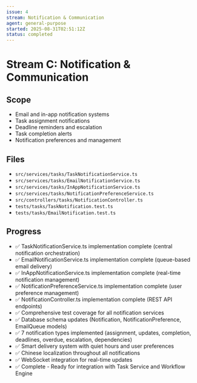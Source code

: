 ```yaml
---
issue: 4
stream: Notification & Communication
agent: general-purpose
started: 2025-08-31T02:51:12Z
status: completed
---
```


# Stream C: Notification & Communication

## Scope
- Email and in-app notification systems
- Task assignment notifications
- Deadline reminders and escalation
- Task completion alerts
- Notification preferences and management

## Files
- `src/services/tasks/TaskNotificationService.ts`
- `src/services/tasks/EmailNotificationService.ts`
- `src/services/tasks/InAppNotificationService.ts`
- `src/services/tasks/NotificationPreferenceService.ts`
- `src/controllers/tasks/NotificationController.ts`
- `tests/tasks/TaskNotification.test.ts`
- `tests/tasks/EmailNotification.test.ts`

## Progress
- ✅ TaskNotificationService.ts implementation complete (central notification orchestration)
- ✅ EmailNotificationService.ts implementation complete (queue-based email delivery)
- ✅ InAppNotificationService.ts implementation complete (real-time notification management)
- ✅ NotificationPreferenceService.ts implementation complete (user preference management)
- ✅ NotificationController.ts implementation complete (REST API endpoints)
- ✅ Comprehensive test coverage for all notification services
- ✅ Database schema updates (Notification, NotificationPreference, EmailQueue models)
- ✅ 7 notification types implemented (assignment, updates, completion, deadlines, overdue, escalation, dependencies)
- ✅ Smart delivery system with quiet hours and user preferences
- ✅ Chinese localization throughout all notifications
- ✅ WebSocket integration for real-time updates
- ✅ Complete - Ready for integration with Task Service and Workflow Engine